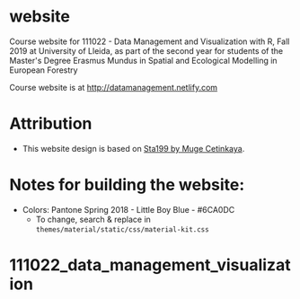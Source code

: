 # website
Course website for 111022 - Data Management and Visualization with R, Fall 2019 at University of Lleida, as part of the second year for students of the Master's Degree Erasmus Mundus in Spatial and Ecological Modelling in European Forestry 

Course website is at http://datamanagement.netlify.com

# Attribution

- This website design is based on [Sta199 by Muge Cetinkaya](http://www2.stat.duke.edu/courses/Spring18/Sta199/).

# Notes for building the website:

- Colors: Pantone Spring 2018 - Little Boy Blue - #6CA0DC
  - To change, search & replace in `themes/material/static/css/material-kit.css`
# 111022_data_management_visualization

